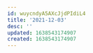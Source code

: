 ```yaml
---
id: wuycndyA5AXcJjdPIdiL4
title: '2021-12-03'
desc: ''
updated: 1638543174907
created: 1638543174907
---
```


